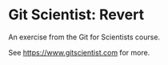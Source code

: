 # Git Scientist: Revert

An exercise from the Git for Scientists course.

See https://www.gitscientist.com for more.
